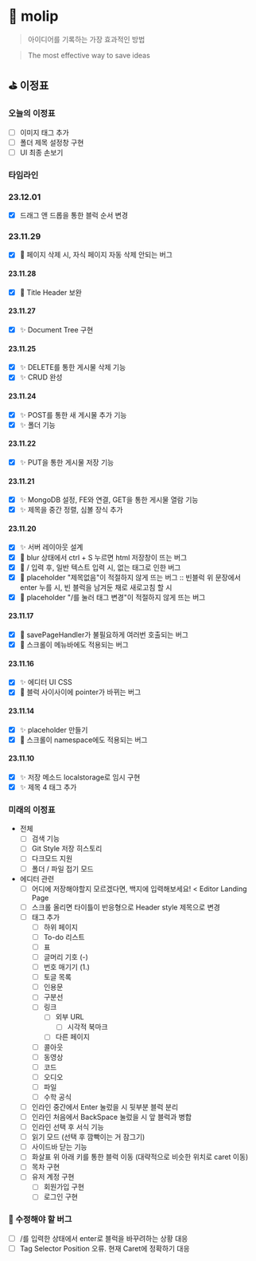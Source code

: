 # 💭 molip

> 아이디어를 기록하는 가장 효과적인 방법

> The most effective way to save ideas

## ⛳️ 이정표

### 오늘의 이정표
- [ ] 이미지 태그 추가
- [ ] 폴더 제목 설정창 구현
- [ ] UI 최종 손보기

### 타임라인
### 23.12.01
- [x] 드래그 앤 드롭을 통한 블럭 순서 변경
### 23.11.29
- [x] 🐛 페이지 삭제 시, 자식 페이지 자동 삭제 안되는 버그
#### 23.11.28
- [x] 💄 Title Header 보완
#### 23.11.27
- [x] ✨ Document Tree 구현
#### 23.11.25
- [x] ✨ DELETE를 통한 게시물 삭제 기능
- [x] ✨ CRUD 완성
#### 23.11.24
- [x] ✨ POST를 통한 새 게시물 추가 기능
- [x] ✨ 폴더 기능
#### 23.11.22
- [x] ✨ PUT을 통한 게시물 저장 기능
#### 23.11.21
- [x] ✨ MongoDB 설정, FE와 연결, GET을 통한 게시물 열람 기능
- [x] ✨ 제목을 중간 정렬, 심볼 장식 추가
#### 23.11.20
- [x] ✨ 서버 레이아웃 설계
- [x] 🐛 blur 상태에서 ctrl + S 누르면 html 저장창이 뜨는 버그
- [x] 🐛 / 입력 후, 일반 텍스트 입력 시, 없는 태그로 인한 버그
- [x] 🐛 placeholder "제목없음"이 적절하지 않게 뜨는 버그 :: 빈블럭 위 문장에서 enter 누를 시, 빈 블럭을 남겨둔 채로 새로고침 할 시
- [x] 🐛 placeholder "/를 눌러 태그 변경"이 적절하지 않게 뜨는 버그
#### 23.11.17
- [x] 🐛 savePageHandler가 불필요하게 여러번 호출되는 버그
- [x] 🐛 스크롤이 메뉴바에도 적용되는 버그
#### 23.11.16
- [x] ✨ 에디터 UI CSS
- [x] 🐛 블럭 사이사이에 pointer가 바뀌는 버그
#### 23.11.14
- [x] ✨ placeholder 만들기
- [x] 🐛 스크롤이 namespace에도 적용되는 버그
#### 23.11.10
- [x] ✨ 저장 메소드 localstorage로 임시 구현
- [x] ✨ 제목 4 태그 추가

### 미래의 이정표
- 전체
    - [ ] 검색 기능
    - [ ] Git Style 저장 히스토리
    - [ ] 다크모드 지원
    - [ ] 폴더 / 파일 접기 모드
- 에디터 관련
    - [ ] 어디에 저장해야할지 모르겠다면, 백지에 입력해보세요! < Editor Landing Page
    - [ ] 스크롤 올리면 타이틀이 반응형으로 Header style 제목으로 변경
    - [ ] 태그 추가
        - [ ] 하위 페이지
        - [ ] To-do 리스트
        - [ ] 표
        - [ ] 글머리 기호 (-)
        - [ ] 번호 매기기 (1.)
        - [ ] 토글 목록
        - [ ] 인용문
        - [ ] 구분선
        - [ ] 링크
            - [ ] 외부 URL
                - [ ] 시각적 북마크
            - [ ] 다른 페이지
        - [ ] 콜아웃
        - [ ] 동영상
        - [ ] 코드
        - [ ] 오디오
        - [ ] 파일
        - [ ] 수학 공식
    - [ ] 인라인 중간에서 Enter 눌렀을 시 뒷부분 블럭 분리
    - [ ] 인라인 처음에서 BackSpace 눌렀을 시 앞 블럭과 병합
    - [ ] 인라인 선택 후 서식 기능
    - [ ] 읽기 모드 (선택 후 깜빡이는 거 잠그기)
    - [ ] 사이드바 닫는 기능
    - [ ] 화살표 위 아래 키를 통한 블럭 이동 (대략적으로 비슷한 위치로 caret 이동)
    - [ ] 목차 구현
    - [ ] 유저 계정 구현
        - [ ] 회원가입 구현
        - [ ] 로그인 구현

### 🐛 수정해야 할 버그
- [ ] /를 입력한 상태에서 enter로 블럭을 바꾸려하는 상황 대응
- [ ] Tag Selector Position 오류. 현재 Caret에 정확하기 대응
